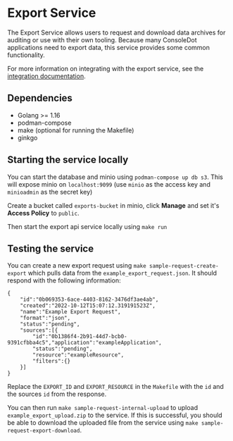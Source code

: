 # Export Service

The Export Service allows users to request and download data archives for auditing or use with their own tooling. Because many ConsoleDot applications need to export data, this service provides some common functionality.

For more information on integrating with the export service, see the [integration documentation](docs/integration.md).

## Dependencies
- Golang >= 1.16
- podman-compose
- make (optional for running the Makefile)
- ginkgo

## Starting the service locally
You can start the database and minio using `podman-compose up db s3`. This will expose minio on `localhost:9099` 
(use `minio` as the access key and `minioadmin` as the secret key)

Create a bucket called `exports-bucket` in minio, click **Manage** and set it's **Access Policy** to `public`.

Then start the export api service locally using `make run`

## Testing the service
You can create a new export request using `make sample-request-create-export` which pulls data from the `example_export_request.json`. It should respond with the following information:
```
{
    "id":"0b069353-6ace-4403-8162-3476df3ae4ab",
    "created":"2022-10-12T15:07:12.319191523Z",
    "name":"Example Export Request",
    "format":"json",
    "status":"pending",
    "sources":[{
        "id":"0b1386f4-2b91-44d7-bcb0-9391cfbba4c5","application":"exampleApplication",
        "status":"pending",
        "resource":"exampleResource",
        "filters":{}
    }]
}
```
Replace the `EXPORT_ID` and `EXPORT_RESOURCE` in the `Makefile` with the `id` and the sources `id` from the response.

You can then run `make sample-request-internal-upload` to upload `example_export_upload.zip` to the service. If this is successful, you should be able to download the uploaded file from the service using `make sample-request-export-download`.

